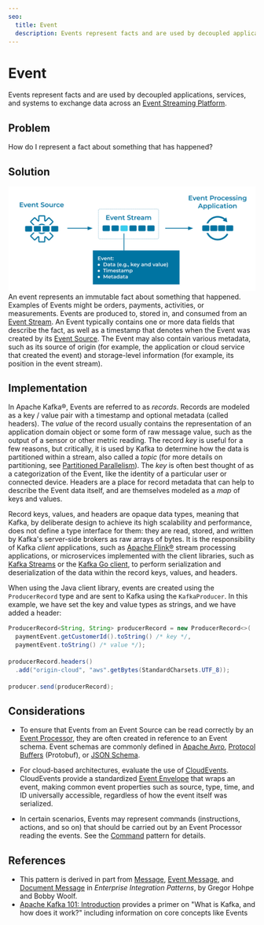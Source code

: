 ```yaml
---
seo:
  title: Event
  description: Events represent facts and are used by decoupled applications, services, and systems to exchange data across an Event Streaming Platform.
---
```


# Event
Events represent facts and are used by decoupled applications, services, and systems to exchange data across an [Event Streaming Platform](../event-stream/event-streaming-platform.md).

## Problem
How do I represent a fact about something that has happened?

## Solution
![event](../img/event.svg)
An event represents an immutable fact about something that happened. Examples of Events might be orders, payments, activities, or measurements. Events are produced to, stored in, and consumed from an [Event Stream](../event-stream/event-stream.md). An Event typically contains one or more data fields that describe the fact, as well as a timestamp that denotes when the Event was created by its [Event Source](../event-source/event-source.md). The Event may also contain various metadata, such as its source of origin (for example, the application or cloud service that created the event) and storage-level information (for example, its position in the event stream).

## Implementation
In Apache Kafka®, Events are referred to as _records_. Records are modeled as a key / value pair with a timestamp and optional metadata (called headers). The _value_ of the record usually contains the representation of an application domain object or some form of raw message value, such as the output of a sensor or other metric reading. The record _key_ is useful for a few reasons, but critically, it is used by Kafka to determine how the data is partitioned within a stream, also called a _topic_ (for more details on partitioning, see [Partitioned Parallelism](../event-stream/partitioned-parallelism.md)). The _key_ is often best thought of as a categorization of the Event, like the identity of a particular user or connected device. Headers are a place for record metadata that can help to describe the Event data itself, and are themselves modeled as a _map_ of keys and values.

Record keys, values, and headers are opaque data types, meaning that Kafka, by deliberate design to achieve its high scalability and performance, does not define a type interface for them: they are read, stored, and written by Kafka's server-side brokers as raw arrays of bytes. It is the responsibility of Kafka _client_ applications, such as [Apache Flink®](https://developer.confluent.io/courses/apache-flink/intro/) stream processing applications, or microservices implemented with the client libraries, such as [Kafka Streams](https://docs.confluent.io/platform/current/streams/index.html) or the [Kafka Go client](https://docs.confluent.io/kafka-clients/go/current/overview.html), to perform serialization and deserialization of the data within the record keys, values, and headers.

When using the Java client library, events are created using the `ProducerRecord` type and are sent to Kafka using the `KafkaProducer`. In this example, we have set the key and value types as strings, and we have added a header:

```java
ProducerRecord<String, String> producerRecord = new ProducerRecord<>(
  paymentEvent.getCustomerId().toString() /* key */, 
  paymentEvent.toString() /* value */);

producerRecord.headers()
  .add("origin-cloud", "aws".getBytes(StandardCharsets.UTF_8)); 

producer.send(producerRecord);
```

## Considerations
* To ensure that Events from an Event Source can be read correctly by an [Event Processor](../event-processing/event-processor.md), they are often created in reference to an Event schema. Event schemas are commonly defined in [Apache Avro](https://avro.apache.org/docs/current/spec.html), [Protocol Buffers](https://developers.google.com/protocol-buffers) (Protobuf), or [JSON Schema](https://json-schema.org/).

* For cloud-based architectures, evaluate the use of [CloudEvents](https://cloudevents.io/). CloudEvents provide a standardized [Event Envelope](../event/event-envelope.md) that wraps an event, making common event properties such as source, type, time, and ID universally accessible, regardless of how the event itself was serialized.

* In certain scenarios, Events may represent commands (instructions, actions, and so on) that should be carried out by an Event Processor reading the events. See the [Command](../event/command.md) pattern for details.

## References
* This pattern is derived in part from [Message](https://www.enterpriseintegrationpatterns.com/patterns/messaging/Message.html), [Event Message](https://www.enterpriseintegrationpatterns.com/patterns/messaging/EventMessage.html), and [Document Message](https://www.enterpriseintegrationpatterns.com/patterns/messaging/DocumentMessage.html) in _Enterprise Integration Patterns_, by Gregor Hohpe and Bobby Woolf.
* [Apache Kafka 101: Introduction](/learn-kafka/apache-kafka/events/) provides a primer on "What is Kafka, and how does it work?" including information on core concepts like Events
